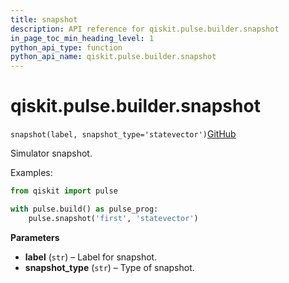 ```yaml
---
title: snapshot
description: API reference for qiskit.pulse.builder.snapshot
in_page_toc_min_heading_level: 1
python_api_type: function
python_api_name: qiskit.pulse.builder.snapshot
---
```


# qiskit.pulse.builder.snapshot

<span id="qiskit.pulse.builder.snapshot" />

`snapshot(label, snapshot_type='statevector')`[GitHub](https://github.com/qiskit/qiskit/tree/stable/0.41/qiskit/pulse/builder.py "view source code")

Simulator snapshot.

Examples:

```python
from qiskit import pulse

with pulse.build() as pulse_prog:
    pulse.snapshot('first', 'statevector')
```

**Parameters**

*   **label** (`str`) – Label for snapshot.
*   **snapshot\_type** (`str`) – Type of snapshot.

